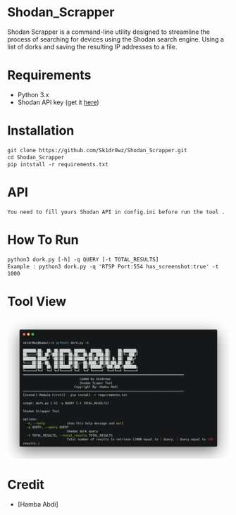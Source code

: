# Shodan_Scrapper
Shodan Scrapper is a command-line utility designed to streamline the process of searching for devices using the Shodan search engine. Using a list of dorks and saving the resulting IP addresses to a file.

# Requirements

- Python 3.x
- Shodan API key (get it [here](https://account.shodan.io/register))

# Installation
```
git clone https://github.com/Sk1dr0wz/Shodan_Scrapper.git
cd Shodan_Scrapper
pip intstall -r requirements.txt
```

# API
```
You need to fill yours Shodan API in config.ini before run the tool .
```

# How To Run
```
python3 dork.py [-h] -q QUERY [-t TOTAL_RESULTS]
Example : python3 dork.py -q 'RTSP Port:554 has_screenshot:true' -t 1000
```

# Tool View

![screenshot](carbon.png)

# Credit
* [Hamba Abdi]
